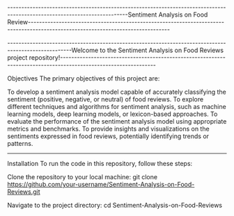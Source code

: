 -------------------------------------------------------------------------------------------------------------------------Sentiment Analysis on Food Review--------------------------------------------------------------------------------------------------------------------------------

-----------------------------------------------------------------------------------------------------Welcome to the Sentiment Analysis on Food Reviews project repository!----------------------------------------------------------------------------------------------------------------

Objectives
The primary objectives of this project are:

To develop a sentiment analysis model capable of accurately classifying the sentiment (positive, negative, or neutral) of food reviews.
To explore different techniques and algorithms for sentiment analysis, such as machine learning models, deep learning models, or lexicon-based approaches.
To evaluate the performance of the sentiment analysis model using appropriate metrics and benchmarks.
To provide insights and visualizations on the sentiments expressed in food reviews, potentially identifying trends or patterns.

------------------------------------------------------------------------------------------------------------------------------------------------------------------------------------------------------------------------------------------------------------------------------------------
Installation
To run the code in this repository, follow these steps:

Clone the repository to your local machine: git clone https://github.com/your-username/Sentiment-Analysis-on-Food-Reviews.git

Navigate to the project directory: cd Sentiment-Analysis-on-Food-Reviews




